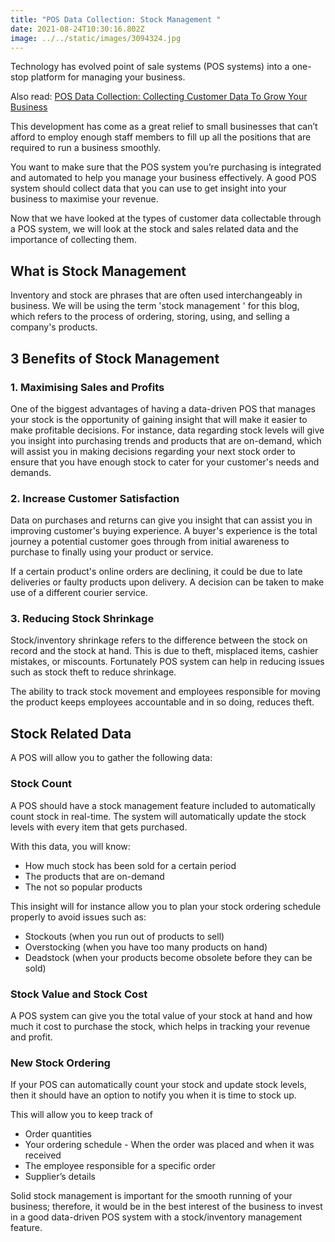 ```yaml
---
title: "POS Data Collection: Stock Management "
date: 2021-08-24T10:30:16.802Z
image: ../../static/images/3094324.jpg
---
```

Technology has evolved point of sale systems (POS systems) into a one-stop platform for managing your business.

Also read: [POS Data Collection: Collecting Customer Data To Grow Your Business](https://www.waitr.co.za/pos-data-collection-collecting-customer-data-to-grow-your-business/)

This development has come as a great relief to small businesses that can’t afford to employ enough staff members to fill up all the positions that are required to run a business smoothly. 

You want to make sure that the POS system you’re purchasing is integrated and automated to help you manage your business effectively. A good POS system should collect data that you can use to get insight into your business to maximise your revenue.  

Now that we have looked at the types of customer data collectable through a POS system, we will look at the stock and sales related data and the importance of collecting them. 

## What is Stock Management 

Inventory and stock are phrases that are often used interchangeably in business. We will be using the term 'stock management ' for this blog, which refers to the process of ordering, storing, using, and selling a company's products. 

## 3 Benefits of Stock Management

### 1. Maximising Sales and Profits

One of the biggest advantages of having a data-driven POS that manages your stock is the opportunity of gaining insight that will make it easier to make profitable decisions. For instance, data regarding stock levels will give you insight into purchasing trends and products that are on-demand, which will assist you in making decisions regarding your next stock order to ensure that you have enough stock to cater for your customer's needs and demands. 

### 2. Increase Customer Satisfaction

 Data on purchases and returns can give you insight that can assist you in improving customer's buying experience. A buyer's experience is the total journey a potential customer goes through from initial awareness to purchase to finally using your product or service. 

If a certain product's online orders are declining, it could be due to late deliveries or faulty products upon delivery. A decision can be taken to make use of a different courier service.

### 3. Reducing Stock Shrinkage

Stock/inventory shrinkage refers to the difference between the stock on record and the stock at hand. This is due to theft, misplaced items, cashier mistakes, or miscounts. Fortunately POS system can help in reducing issues such as stock theft to reduce shrinkage. 

The ability to track stock movement and employees responsible for moving the product keeps employees accountable and in so doing, reduces theft. 

## Stock Related Data 

A POS will allow you to gather the following data: 

### Stock Count

A POS should have a stock management feature included to automatically count stock in real-time. The system will automatically update the stock levels with every item that gets purchased. 

With this data, you will know:

* How much stock has been sold for a certain period
* The products that are on-demand
* The not so popular products 

This insight will for instance allow you to plan your stock ordering schedule properly to avoid issues such as:

* Stockouts (when you run out of products to sell)
* Overstocking (when you have too many products on hand)
* Deadstock (when your products become obsolete before they can be sold)

### Stock Value and Stock Cost

A POS system can give you the total value of your stock at hand and how much it cost to purchase the stock, which helps in tracking your revenue and profit. 

### New Stock Ordering

If your POS can automatically count your stock and update stock levels, then it should have an option to notify you when it is time to stock up. 

This will allow you to keep track of 

* Order quantities
* Your ordering schedule - When the order was placed and when it was received
* The employee responsible for a specific order
* Supplier’s details

Solid stock management is important for the smooth running of your business; therefore, it would be in the best interest of the business to invest in a good data-driven POS system with a stock/inventory management feature.